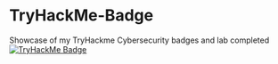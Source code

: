 # TryHackMe-Badge
Showcase of my TryHackme Cybersecurity badges and lab completed
[![TryHackMe Badge](https://tryhackme.com/api/v2/badges/public-profile?userPublicId=4618635)](https://tryhackme.com/p/YourUsername/badges)
